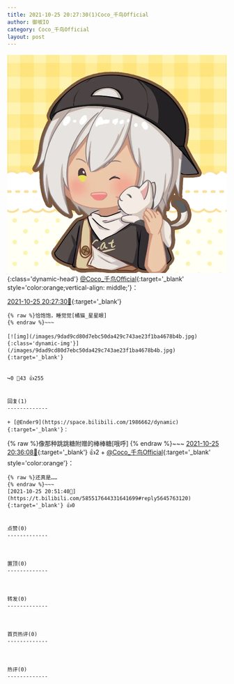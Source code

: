 ```yaml
---
title: 2021-10-25 20:27:30(1)Coco_千鸟Official
author: 御坂IO
category: Coco_千鸟Official
layout: post
---
```


![img](/images/85e485bc0dbd0cde4d15f24d7cffe9704618ad10.jpg){:class='dynamic-head'}
[@Coco_千鸟Official](https://space.bilibili.com/1891728206/dynamic){:target='_blank' style='color:orange;vertical-align: middle;'}：

[2021-10-25 20:27:30🔗](https://t.bilibili.com/585517644331641699){:target='_blank'}

~~~
{% raw %}恰饱饱，睡觉觉[橘猫_星星眼]
{% endraw %}~~~

[![img](/images/9dad9cd80d7ebc50da429c743ae23f1ba4678b4b.jpg){:class='dynamic-img'}](/images/9dad9cd80d7ebc50da429c743ae23f1ba4678b4b.jpg){:target='_blank'}


↪️0 💬43 👍255


回复(1)
-------------

+ [@Ender9](https://space.bilibili.com/1986662/dynamic){:target='_blank'}：
~~~
{% raw %}像那种跳跳糖附赠的棒棒糖[哦呼]
{% endraw %}~~~
[2021-10-25 20:36:08🔗](https://t.bilibili.com/585517644331641699#reply5645679179){:target='_blank'} 👍2
    + [@Coco_千鸟Official](https://space.bilibili.com/1891728206/dynamic){:target='_blank' style='color:orange'}：
~~~
{% raw %}还真是……
{% endraw %}~~~
[2021-10-25 20:51:40🔗](https://t.bilibili.com/585517644331641699#reply5645763120){:target='_blank'} 👍0


点赞(0)
-------------



置顶(0)
-------------



转发(0)
-------------



首页热评(0)
-------------



热评(0)
-------------




